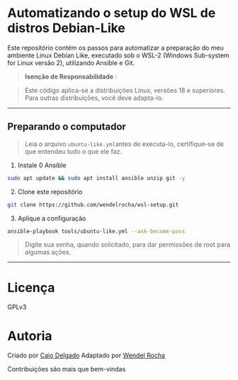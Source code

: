 # Automatizando o setup do WSL de distros Debian-Like

Este repositório contém os passos para automatizar a preparação do meu ambiente Linux Debian Like, executado sob o WSL-2 (Windows Sub-system for Linux versão 2), utilizando Ansible e Git.  

> **Isenção de Responsabilidade** :

>Este código aplica-se a distribuições Linux, versões 18 e superiores. Para outras distribuições, você deve adapta-lo. 

___

## Preparando o computador

> Leia o arquivo `ubuntu-like.yml`antes de executa-lo, certifique-se de que entendeu tudo o que ele faz.

1. Instale 0 Ansible
```bash
sudo apt update && sudo apt install ansible unzip git -y
```
2. Clone este repositório
```bash
git clone https://github.com/wendelrocha/wsl-setup.git
```

3. Aplique a configuração
```bash
ansible-playbook tools/ubuntu-like.yml --ask-become-pass
```
>Digite sua senha, quando solicitado, para dar permissões de root para algumas ações.
___

# Licença
GPLv3

# Autoria
Criado por [Caio Delgado](https://linktr.ee/caiodelgadonew)
Adaptado por [Wendel Rocha](https://www.linkedin.com/in/wendelrochapro/)

Contribuições são mais que bem-vindas
